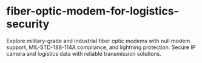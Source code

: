 # fiber-optic-modem-for-logistics-security
Explore military-grade and industrial fiber optic modems with null modem support, MIL-STD-188-114A compliance, and lightning protection. Secure IP camera and logistics data with reliable transmission solutions.

